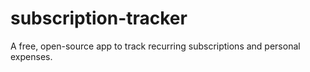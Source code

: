 # subscription-tracker
A free, open-source app to track recurring subscriptions and personal expenses.
